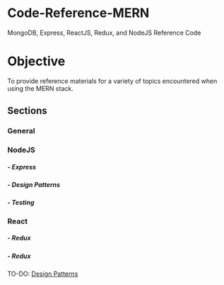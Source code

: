 # Code-Reference-MERN
MongoDB, Express, ReactJS, Redux, and NodeJS Reference Code

# Objective
To provide reference materials for a variety of topics encountered when using the MERN stack.


## Sections

### General

### NodeJS
##### - Express
##### - Design Patterns
##### - Testing

### React
##### - Redux
##### - Redux

TO-DO: [Design Patterns](https://github.com/Swhite215/Code-Reference-MERN/tree/master/designPatterns)
